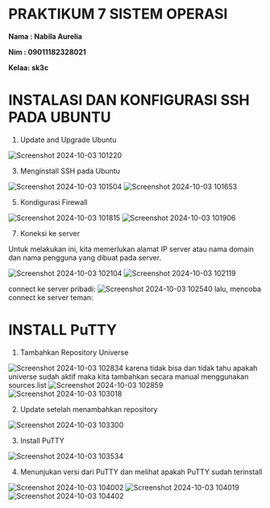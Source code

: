 # PRAKTIKUM 7 SISTEM OPERASI

**Nama : Nabila Aurelia**

**Nim  : 09011182328021**

**Kelaa: sk3c**

# INSTALASI DAN KONFIGURASI SSH PADA UBUNTU

1. Update and Upgrade Ubuntu
   
  ![Screenshot 2024-10-03 101220](https://github.com/user-attachments/assets/95a8b14f-5a34-4510-b288-ac06e809adbd)

3. Menginstall SSH pada Ubuntu
   
  ![Screenshot 2024-10-03 101504](https://github.com/user-attachments/assets/c9d4f6be-b311-44c2-bc97-d7bbf68122f9)
  ![Screenshot 2024-10-03 101653](https://github.com/user-attachments/assets/e1412ab9-56f9-4c7a-bbd5-99ea8d472efa)

5.  Kondigurasi Firewall
   
  ![Screenshot 2024-10-03 101815](https://github.com/user-attachments/assets/e5446a82-7355-4c21-8669-3b35068eba43)
  ![Screenshot 2024-10-03 101906](https://github.com/user-attachments/assets/2429b8c8-cdb0-41c1-8708-f371772501ac)

7.  Koneksi ke server
   
 Untuk melakukan ini, kita memerlukan alamat IP server atau nama domain dan nama pengguna yang dibuat pada server.
 
 ![Screenshot 2024-10-03 102104](https://github.com/user-attachments/assets/1c79796d-f92d-4a33-824e-71674e552e2e)
 ![Screenshot 2024-10-03 102119](https://github.com/user-attachments/assets/e7fc1804-f587-4d69-9bdc-8cb0f5a7b7f1)
 
 connect ke server pribadi:
 ![Screenshot 2024-10-03 102540](https://github.com/user-attachments/assets/b6ccde30-d648-47f0-b246-e7757bba13aa)
 lalu, mencoba connect ke server teman:

# INSTALL PuTTY

1. Tambahkan Repository Universe
   
  ![Screenshot 2024-10-03 102834](https://github.com/user-attachments/assets/f7d5149b-0157-4abb-9edd-afc9414e0ef4)
  karena tidak bisa dan tidak tahu apakah universe sudah aktif maka kita tambahkan secara manual menggunakan sources.list
  ![Screenshot 2024-10-03 102859](https://github.com/user-attachments/assets/d8fa082b-2c4a-4478-a7fe-9d73f9c0c675)
  ![Screenshot 2024-10-03 103018](https://github.com/user-attachments/assets/772b2c61-80fc-4482-abad-73f83457278f)

2. Update setelah menambahkan repository
   
  ![Screenshot 2024-10-03 103300](https://github.com/user-attachments/assets/98572fe8-7aaf-4fb1-8fcf-4a92e39e02b8)

3. Install PuTTY
   
  ![Screenshot 2024-10-03 103534](https://github.com/user-attachments/assets/8f76dc42-fd04-44f0-b85d-93380dd1de9c)

4. Menunjukan versi dari PuTTY dan melihat apakah PuTTY sudah terinstall
   
  ![Screenshot 2024-10-03 104002](https://github.com/user-attachments/assets/47990252-7adb-4d91-95b0-de3ddc44c489)
  ![Screenshot 2024-10-03 104019](https://github.com/user-attachments/assets/324d92f1-025d-42bb-9277-c3d14b6b9fd8)
  ![Screenshot 2024-10-03 104402](https://github.com/user-attachments/assets/1d04eb0d-746d-42a8-b6c3-74b772bd3b4d)
